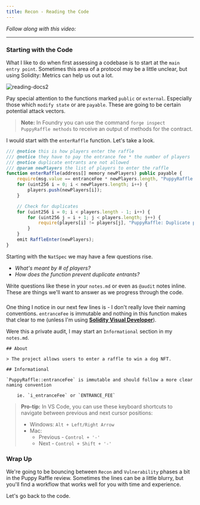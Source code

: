 ```yaml
---
title: Recon - Reading the Code
---
```


_Follow along with this video:_

---

### Starting with the Code

What I like to do when first assessing a codebase is to start at the `main entry point`. Sometimes this area of a protocol may be a little unclear, but using Solidity: Metrics can help us out a lot.

![reading-docs2](/security-section-4/7-recon-reading-docs/reading-docs2.png)

Pay special attention to the functions marked `public` or `external`. Especially those which `modify state` or are `payable`. These are going to be certain potential attack vectors.

> **Note:** In Foundry you can use the command `forge inspect PuppyRaffle methods` to receive an output of methods for the contract.

I would start with the `enterRaffle` function. Let's take a look.

```js
/// @notice this is how players enter the raffle
/// @notice they have to pay the entrance fee * the number of players
/// @notice duplicate entrants are not allowed
/// @param newPlayers the list of players to enter the raffle
function enterRaffle(address[] memory newPlayers) public payable {
    require(msg.value == entranceFee * newPlayers.length, "PuppyRaffle: Must send enough to enter raffle");
    for (uint256 i = 0; i < newPlayers.length; i++) {
        players.push(newPlayers[i]);
    }

    // Check for duplicates
    for (uint256 i = 0; i < players.length - 1; i++) {
        for (uint256 j = i + 1; j < players.length; j++) {
            require(players[i] != players[j], "PuppyRaffle: Duplicate player");
        }
    }
    emit RaffleEnter(newPlayers);
}
```

Starting with the `NatSpec` we may have a few questions rise.

- _What's meant by # of players?_
- _How does the function prevent duplicate entrants?_

Write questions like these in your `notes.md` or even as `@audit` notes inline. These are things we'll want to answer as we progress through the code.

###

One thing I notice in our next few lines is - I don't really love their naming conventions. `entranceFee` is immutable and nothing in this function makes that clear to me (unless I'm using [**Solidity Visual Developer**](https://marketplace.visualstudio.com/items?itemName=tintinweb.solidity-visual-auditor)).

Were this a private audit, I may start an `Informational` section in my `notes.md`.

```
## About

> The project allows users to enter a raffle to win a dog NFT.

## Informational

`PuppyRaffle::entranceFee` is immutable and should follow a more clear naming convention

    ie. `i_entranceFee` or `ENTRANCE_FEE`
```

> **Pro-tip:** In VS Code, you can use these keyboard shortcuts to navigate between previous and next cursor positions:
>
> - Windows: `Alt + Left/Right Arrow`
> - Mac:
>   - Previous - `Control + '-'`
>   - Next - `Control + Shift + '-'`

### Wrap Up

We're going to be bouncing between `Recon` and `Vulnerability` phases a bit in the Puppy Raffle review. Sometimes the lines can be a little blurry, but you'll find a workflow that works well for you with time and experience.

Let's go back to the code.
